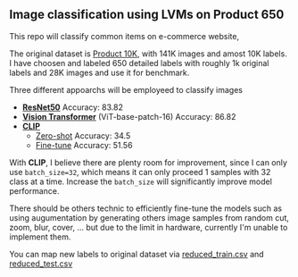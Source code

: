 ## Image classification using LVMs on Product 650

This repo will classify common items on e-commerce website,

The original dataset is [Product 10K](https://www.kaggle.com/competitions/products-10k), with 141K images and amost 10K labels. I have choosen and labeled 650 detailed labels with roughly 1k original labels and 28K images and use it for benchmark.

Three different appoarchs will be employeed to classify images

- **[ResNet50](./ResNet.ipynb)** Accuracy: 83.82
- **[Vision Transformer](./ViT.ipynb)** (ViT-base-patch-16) Accuracy: 86.82
- **[CLIP]()**
  - [Zero-shot](./CLIP-zeroshot.ipynb) Accuracy: 34.5
  - [Fine-tune](./CLIP-finetune.ipynb) Accuracy: 51.56

With **CLIP**, I believe there are plenty room for improvement, since I can only use `batch_size=32`, which means it can only proceed 1 samples with 32 class at a time. Increase the `batch_size` will significantly improve model performance.

There should be others technic to efficiently fine-tune the models such as using augumentation by generating others image samples from random cut, zoom, blur, cover, ... but due to the limit in hardware, currently I'm unable to implement them.

You can map new labels to original dataset via [reduced_train.csv](./reduced_train.csv) and [reduced_test.csv](./reduced_test.csv)
